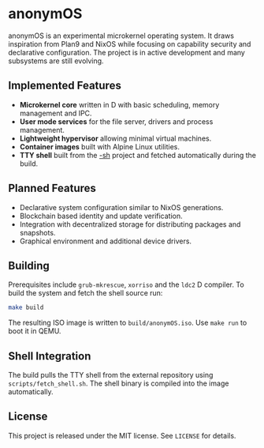 # anonymOS

anonymOS is an experimental microkernel operating system.  It draws inspiration from Plan9 and NixOS while focusing on capability security and declarative configuration.  The project is in active development and many subsystems are still evolving.

## Implemented Features

- **Microkernel core** written in D with basic scheduling, memory management and IPC.
- **User mode services** for the file server, drivers and process management.
- **Lightweight hypervisor** allowing minimal virtual machines.
- **Container images** built with Alpine Linux utilities.
- **TTY shell** built from the [\-sh](https://github.com/Jonathan-R-Anderson/-sh) project and fetched automatically during the build.

## Planned Features

- Declarative system configuration similar to NixOS generations.
- Blockchain based identity and update verification.
- Integration with decentralized storage for distributing packages and snapshots.
- Graphical environment and additional device drivers.

## Building

Prerequisites include `grub-mkrescue`, `xorriso` and the `ldc2` D compiler.  To build the system and fetch the shell source run:

```bash
make build
```

The resulting ISO image is written to `build/anonymOS.iso`.  Use `make run` to boot it in QEMU.

## Shell Integration

The build pulls the TTY shell from the external repository using `scripts/fetch_shell.sh`.  The shell binary is compiled into the image automatically.

## License

This project is released under the MIT license.  See `LICENSE` for details.
